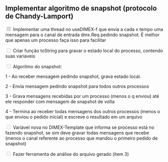 ## Implementar algoritmo de snapshot (protocolo de Chandy-Lamport)

<input type="checkbox" disabled checked/> Implementar uma thread no useDIMEX-f que envia a cada x tempo uma mensagem para o 
canal de entrada dmx.Req pedindo snapshot. É melhor que apenas um processo faça isso para facilitar

<input type="checkbox" disabled /> Criar função toString para gravar o estado local do processo, contendo suas variaveis

<input type="checkbox" disabled /> Algoritmo do snapshot:

1 - Ao receber mensagem pedindo snapshot, grava estado local.

2 - Envia mensagem pedindo snapshot para todos outros processos

3 - Grava mensagens recebidas por um processo (menos o q enviou) até ele responder com mensagem de snapshot de volta

4 - Termina ao receber todas mensagens dos outros processos (menos o que enviou o pedido inicial) e escreve o resultado em um arquivo

<input type="checkbox" disabled /> Variável nova no DIMEX-Template que informa se processo está no fazendo snapshot, se sim deve gravar todas mensagens que recebe (menos o canal referente ao processo que mandou o primeiro pedido de snapshot)

<input type="checkbox" disabled /> Fazer ferramenta de análise do arquivo gerado (item 3)

